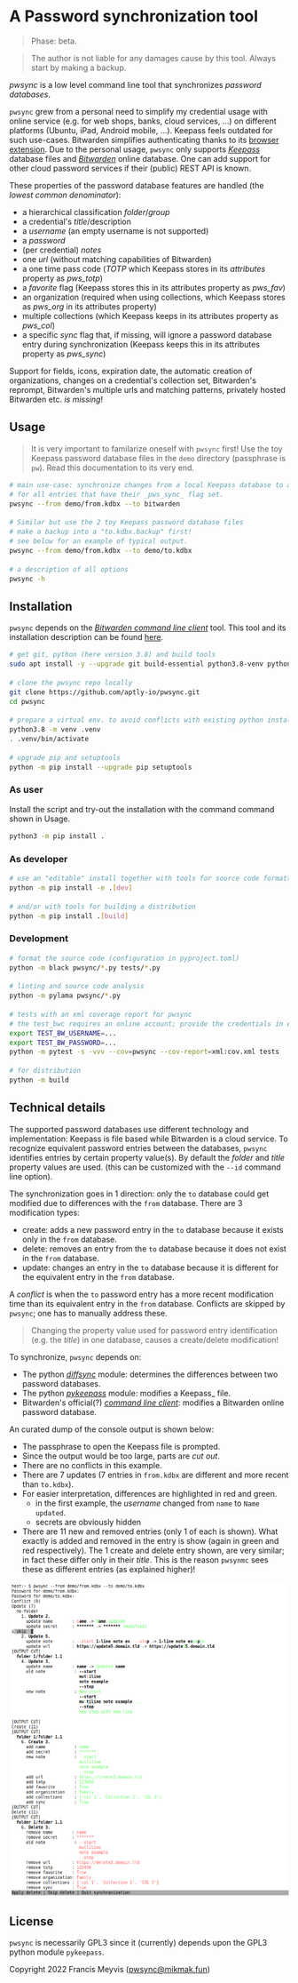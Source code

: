 # A Password synchronization tool

> Phase: beta.

> The author is not liable for any damages cause by this tool. Always start by making a backup.

_pwsync_ is a low level command line tool that synchronizes _password databases_.

`pwsync` grew from a personal need to simplify my credential usage with online service
(e.g. for web shops, banks, cloud services, ...) on different platforms (Ubuntu, iPad, Android mobile, ...).
Keepass feels outdated for such use-cases. 
Bitwarden simplifies authenticating thanks to its 
[browser extension](https://bitwarden.com/help/article/getting-started-browserext/).
Due to the personal usage, `pwsync` only supports 
[_Keepass_](https://keepass.info/) database files
and [_Bitwarden_](https://bitwarden.com/) online database.
One can add support for other cloud password services if their (public) REST API is known.

These properties of the password database features are handled (the _lowest common denominator_):

- a hierarchical classification _folder_/_group_
- a credential's _title_/description
- a _username_ (an empty username is not supported)
- a _password_
- (per credential) _notes_
- one _url_ (without matching capabilities of Bitwarden)
- a one time pass code (_TOTP_ which Keepass stores in its _attributes_ property as _pws_totp_)
- a _favorite_ flag (Keepass stores this in its attributes property as _pws_fav_)
- an organization (required when using collections, which Keepass stores as _pws_org_ in its attributes property)
- multiple collections (which Keepass keeps in its attributes property as _pws_col_)
- a specific _sync_ flag that, if missing, will ignore a password database entry during synchronization
  (Keepass keeps this in its attributes property as _pws_sync_)

Support for fields, icons, expiration date, the automatic creation of organizations,
changes on a credential's collection set, Bitwarden's reprompt, 
Bitwarden's multiple urls and matching patterns, privately hosted Bitwarden etc. _is missing_!

## Usage

> It is very important to familarize oneself with `pwsync` first!
> Use the toy Keepass password database files in the `demo` directory (passphrase is `pw`).
> Read this documentation to its very end.

```bash
# main use-case: synchronize changes from a local Keepass database to an online Bitwarden database.
# for all entries that have their _pws_sync_ flag set.
pwsync --from demo/from.kdbx --to bitwarden

# Similar but use the 2 toy Keepass password database files
# make a backup into a "to.kdbx.backup" first!
# see below for an example of typical output.
pwsync --from demo/from.kdbx --to demo/to.kdbx

# a description of all options
pwsync -h
```

## Installation

`pwsync` depends on the [_Bitwarden command line client_](https://bitwarden.com/help/article/cli/) tool.
This tool and its installation description can be found
[here](https://bitwarden.com/help/article/cli/#download-and-install).

```bash
# get git, python (here version 3.8) and build tools
sudo apt install -y --upgrade git build-essential python3.8-venv python3.8-dev

# clone the pwsync repo locally
git clone https://github.com/aptly-io/pwsync.git
cd pwsync

# prepare a virtual env. to avoid conflicts with existing python installation(s)
python3.8 -m venv .venv
. .venv/bin/activate

# upgrade pip and setuptools
python -m pip install --upgrade pip setuptools
```

### As user

Install the script and try-out the installation with the command command shown in Usage.

```bash
python3 -m pip install .
```

### As developer

```bash
# use an "editable" install together with tools for source code formatting, linting and testing
python -m pip install -e .[dev]

# and/or with tools for building a distribution
python -m pip install .[build]
```

### Development

```bash
# format the source code (configuration in pyproject.toml)
python -m black pwsync/*.py tests/*.py

# linting and source code analysis
python -m pylama pwsync/*.py

# tests with an xml coverage report for pwsync 
# the test_bwc requires an online account; provide the credentials in env. vars.
export TEST_BW_USERNAME=...
export TEST_BW_PASSWORD=...
python -m pytest -s -vvv --cov=pwsync --cov-report=xml:cov.xml tests

# for distribution
python -m build
```

## Technical details

The supported password databases use different technology and implementation:
Keepass is file based while Bitwarden is a cloud service.
To recognize equivalent password entries between the databases,
`pwsync` identifies entries by certain property value(s).
By default the _folder_ and _title_ property values are used.
(this can be customized with the `--id` command line option).

The synchronization goes in 1 direction:
only the `to` database could get modified due to differences with the `from` database.
There are 3 modification types:
- create: adds a new password entry in the `to` database because it exists only in the `from` database.
- delete: removes an entry from the `to` database because it does not exist in the `from` database.
- update: changes an entry in the `to` database because it is different for the equivalent entry in the `from` database.

A _conflict_ is when the `to` password entry has a more recent modification time than
its equivalent entry in the `from` database.
Conflicts are skipped by `pwsync`; one has to manually address these.

> Changing the property value used for password entry identification (e.g. the _title_) in one database,
causes a create/delete modification!

To synchronize, `pwsync` depends on:
- The python [_diffsync_](https://pypi.org/project/diffsync/) module: determines the differences between two password databases.
- The python [_pykeepass_](https://pypi.org/project/pykeepass/) module: modifies a Keepass_ file.
- Bitwarden's official(?) [_command line client_](https://bitwarden.com/help/article/cli/): modifies a Bitwarden online password database.

An curated dump of the console output is shown below:
- The passphrase to open the Keepass file is prompted.
- Since the output would be too large, parts are _cut out_.
- There are no conflicts in this example.
- There are 7 updates (7 entries in `from.kdbx` are different and more recent than `to.kdbx`).
- For easier interpretation, differences are highlighted in red and green.
  - in the first example, the _username_ changed from `name` to `Name updated`.
  - secrets are obviously hidden
- There are 11 new and removed entries (only 1 of each is shown).
  What exactly is added and removed in the entry is show (again in green and red respectively).
  The 1 create and delete entry shown, are very similar; in fact these differ only in their _title_.
  This is the reason `pwsynmc` sees these as different entries (as explained higher)!

![image](docs/images/console_dump.png)

## License

`pwsync` is necessarily GPL3 since it (currently) depends upon the GPL3 python module `pykeepass`.

Copyright 2022 Francis Meyvis (pwsync@mikmak.fun)

